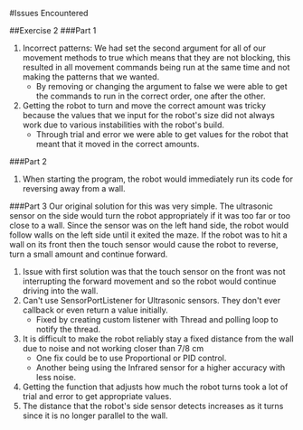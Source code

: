 #Issues Encountered

##Exercise 2
###Part 1
1. Incorrect patterns: We had set the second argument for all of our movement methods to true which means that they are
not blocking,
this resulted in all movement commands being run at the same time and not making the patterns that we wanted.
   * By removing or changing the argument to false we were able to get the commands to run in the correct order, one
after the other.
2. Getting the robot to turn and move the correct amount was tricky because the values that we input for the robot's
size did not always work due to various instabilities with the robot's build.
   * Through trial and error we were able to get values for the robot that meant that it moved in the correct amounts.

###Part 2
1. When starting the program, the robot would immediately run its code for reversing away from a wall.

###Part 3
Our original solution for this was very simple. The ultrasonic sensor on the side would turn the robot appropriately if
it was too far
or too close to a wall. Since the sensor was on the left hand side, the robot would follow walls on the left side until
it exited the maze.
If the robot was to hit a wall on its front then the touch sensor would cause the robot to reverse, turn a small amount
and continue forward.

1. Issue with first solution was that the touch sensor on the front was not interrupting the forward movement and so the
 robot would continue driving into the wall.
2. Can't use SensorPortListener for Ultrasonic sensors. They don't ever callback or even return a value initially.
   * Fixed by creating custom listener with Thread and polling loop to notify the thread.
3. It is difficult to make the robot reliably stay a fixed distance from the wall due to noise and not working closer
than 7/8 cm
   * One fix could be to use Proportional or PID control.
   * Another being using the Infrared sensor for a higher accuracy with less noise.
4. Getting the function that adjusts how much the robot turns took a lot of trial and error to get appropriate values.
5. The distance that the robot's side sensor detects increases as it turns since it is no longer parallel to the wall.